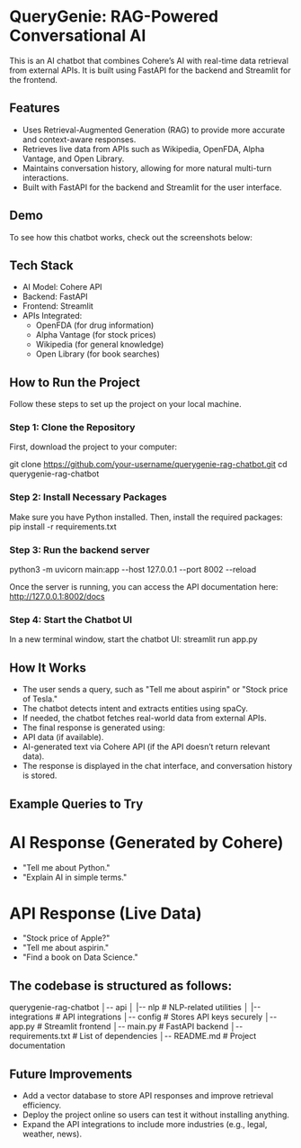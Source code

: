 # QueryGenie: RAG-Powered Conversational AI
This is an AI chatbot that combines Cohere’s AI with real-time data retrieval from external APIs. It is built using FastAPI for the backend and Streamlit for the frontend.

## Features
- Uses Retrieval-Augmented Generation (RAG) to provide more accurate and context-aware responses.
- Retrieves live data from APIs such as Wikipedia, OpenFDA, Alpha Vantage, and Open Library.
- Maintains conversation history, allowing for more natural multi-turn interactions.
- Built with FastAPI for the backend and Streamlit for the user interface.

## Demo
To see how this chatbot works, check out the screenshots below:



## Tech Stack
- AI Model: Cohere API
- Backend: FastAPI
- Frontend: Streamlit
- APIs Integrated:
  - OpenFDA (for drug information)
  - Alpha Vantage (for stock prices)
  - Wikipedia (for general knowledge)
  - Open Library (for book searches)

## How to Run the Project
Follow these steps to set up the project on your local machine.

### Step 1: Clone the Repository
First, download the project to your computer:

git clone https://github.com/your-username/querygenie-rag-chatbot.git
cd querygenie-rag-chatbot

### Step 2: Install Necessary Packages
Make sure you have Python installed. Then, install the required packages:
pip install -r requirements.txt

### Step 3: Run the backend server
python3 -m uvicorn main:app --host 127.0.0.1 --port 8002 --reload

Once the server is running, you can access the API documentation here:
http://127.0.0.1:8002/docs

### Step 4: Start the Chatbot UI
In a new terminal window, start the chatbot UI:
streamlit run app.py


## How It Works
- The user sends a query, such as "Tell me about aspirin" or "Stock price of Tesla."
- The chatbot detects intent and extracts entities using spaCy.
- If needed, the chatbot fetches real-world data from external APIs.
- The final response is generated using:
-   API data (if available).
-   AI-generated text via Cohere API (if the API doesn’t return relevant data).
- The response is displayed in the chat interface, and conversation history is stored.


## Example Queries to Try

# AI Response (Generated by Cohere)
- "Tell me about Python."
- "Explain AI in simple terms."

# API Response (Live Data)
- "Stock price of Apple?"
- "Tell me about aspirin."
- "Find a book on Data Science."


## The codebase is structured as follows:
querygenie-rag-chatbot
│-- api
│   |-- nlp          # NLP-related utilities
│   |-- integrations # API integrations
│-- config           # Stores API keys securely
│-- app.py           # Streamlit frontend
│-- main.py          # FastAPI backend
│-- requirements.txt # List of dependencies
│-- README.md        # Project documentation


## Future Improvements
- Add a vector database to store API responses and improve retrieval efficiency.
- Deploy the project online so users can test it without installing anything.
- Expand the API integrations to include more industries (e.g., legal, weather, news).